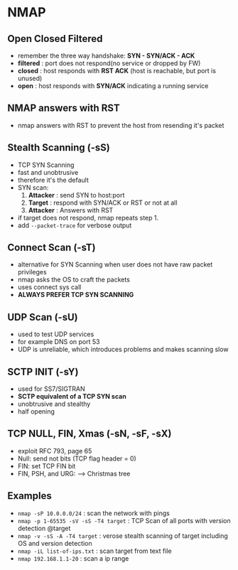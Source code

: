 # NMAP

## Open Closed Filtered
- remember the three way handshake: **SYN - SYN/ACK - ACK**
- **filtered**	: port does not respond(no service or dropped by FW)
- **closed**	: host responds with **RST ACK** (host is reachable, but port is unused)
- **open**		: host responds with **SYN/ACK** indicating a running service

## NMAP answers with RST
- nmap answers with RST to prevent the host from resending it's packet

## Stealth Scanning (-sS)
- TCP SYN Scanning
- fast and unobtrusive
- therefore it's the default
- SYN scan:
	1. **Attacker**	: send SYN to host:port
	2. **Target**	: respond with SYN/ACK or RST or not at all
	3. **Attacker**	: Answers with RST 
- if target does not respond, nmap repeats step 1.
- add `--packet-trace` for verbose output

## Connect Scan (-sT)
- alternative for SYN Scanning when user does not have raw packet privileges
- nmap asks the OS to craft the packets
- uses connect sys call
- **ALWAYS PREFER TCP SYN SCANNING**

## UDP Scan (-sU)
- used to test UDP services
- for example DNS on port 53
- UDP is unreliable, which introduces problems and makes scanning slow

## SCTP INIT (-sY)
- used for SS7/SIGTRAN
- **SCTP equivalent of a TCP SYN scan**
- unobtrusive and stealthy
- half opening 

## TCP NULL, FIN, Xmas (-sN, -sF, -sX)
- exploit RFC 793, page 65
- Null: send not bits (TCP flag header = 0)
- FIN: set TCP FIN bit
- FIN, PSH, and URG: --> Christmas tree

## Examples
- `nmap -sP 10.0.0.0/24` : scan the network with pings
- `nmap -p 1-65535 -sV -sS -T4 target` : TCP Scan of all ports with version detection @target
- `nmap -v -sS -A -T4 target` : verose stealth scanning of target including OS and version detection
- `nmap -iL list-of-ips.txt` : scan target from text file
- `nmap 192.168.1.1-20` :  scan a ip range
